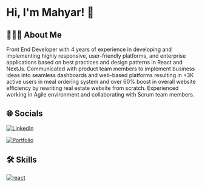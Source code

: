 
# Hi, I'm Mahyar! 👋



## 👨🏻‍💻 About Me
Front End Developer with 4 years of experience in developing and implementing highly responsive, user-friendly platforms, and enterprise applications based on best practices and design patterns in React and NextJs. Communicated with product team members to implement business ideas into seamless dashboards and web-based platforms resulting in +3K active users in meal ordering system and over 60% boost in overall website efficiency by rewriting real estate website from scratch. Experienced working in Agile environment and collaborating with Scrum team members.


## 🌐‍ Socials

[![LinkedIn](https://img.shields.io/badge/linkedin-%230077B5.svg?style=for-the-badge&logo=linkedin&logoColor=white)](https://www.linkedin.com/in/mahyar-moazezi/)


[![Portfolio](https://img.shields.io/badge/Portfolio-%23000000.svg?style=for-the-badge&logo=firefox&logoColor=#FF7139)](https://mahyarmoazezi.com/)



## 🛠 Skills
[![react](https://skills.thijs.gg/icons?i=html,css,javascript,ts,react,redux,nextjs,tailwind,nodejs,git,figma,mongo)]((https://reactjs.org/))
